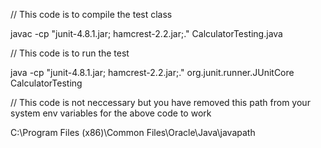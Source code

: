 
// This code is to compile the test class

javac -cp "junit-4.8.1.jar; hamcrest-2.2.jar;." CalculatorTesting.java

// This code is to run the test

java -cp "junit-4.8.1.jar; hamcrest-2.2.jar;." org.junit.runner.JUnitCore CalculatorTesting



// This code is not neccessary but you have removed this path from your system env variables for the above code to work

C:\Program Files (x86)\Common Files\Oracle\Java\javapath
